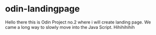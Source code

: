 # odin-landingpage
Hello there this is Odin Project no.2 where i will create landing page. We came a long way to slowly move into the Java Script. Hihihihihih
